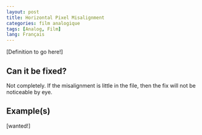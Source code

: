 ```yaml
---
layout: post
title: Horizontal Pixel Misalignment
categories: film analogique
tags: [Analog, Film]
lang: Français
---
```


[Definition to go here!]

## Can it be fixed?

Not completely. If the misalignment is little in the file, then the fix will not be noticeable by eye.

## Example(s)

[wanted!]
